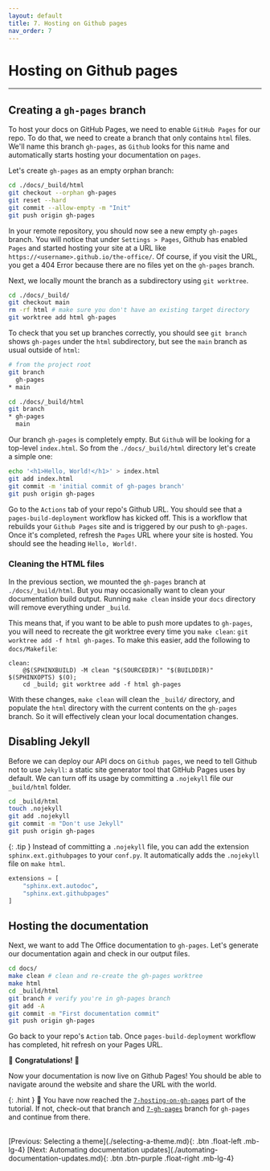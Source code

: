 ```yaml
---
layout: default
title: 7. Hosting on Github pages
nav_order: 7
---
```


# Hosting on Github pages

---

## Creating a `gh-pages` branch

To host your docs on GitHub Pages, we need to enable `GitHub Pages` for our repo. To do that, we
need to create a branch that only contains `html` files. We'll name this branch `gh-pages`, as
`Github` looks for this name and automatically starts hosting your documentation on `pages`.

Let's create `gh-pages` as an empty orphan branch:

```sh
cd ./docs/_build/html
git checkout --orphan gh-pages
git reset --hard
git commit --allow-empty -m "Init"
git push origin gh-pages
```

In your remote repository, you should now see a new empty `gh-pages` branch. You will notice that
under `Settings > Pages`, Github has enabled `Pages` and started hosting your site at a URL like
`https://<username>.github.io/the-office/`. Of course, if you visit the URL, you get a 404 Error
because there are no files yet on the `gh-pages` branch.

Next, we locally mount the branch as a subdirectory using `git worktree`.

```sh
cd ./docs/_build/
git checkout main
rm -rf html # make sure you don't have an existing target directory
git worktree add html gh-pages
```

To check that you set up branches correctly, you should see `git branch` shows `gh-pages` under the
`html` subdirectory, but see the `main` branch as usual outside of `html`:

```sh
# from the project root
git branch
  gh-pages
* main

cd ./docs/_build/html
git branch
* gh-pages
  main
```

Our branch `gh-pages` is completely empty. But `Github` will be looking for a top-level
`index.html`. So from the `./docs/_build/html` directory let's create a simple one:

```sh
echo '<h1>Hello, World!</h1>' > index.html
git add index.html
git commit -m 'initial commit of gh-pages branch'
git push origin gh-pages
```

Go to the `Actions` tab of your repo's Github URL. You should see that a `pages-build-deployment`
workflow has kicked off. This is a workflow that rebuilds your `Github Pages` site and is triggered
by our push to `gh-pages`. Once it's completed, refresh the `Pages` URL where your site is hosted.
You should see the heading `Hello, World!`.

### Cleaning the HTML files

In the previous section, we mounted the `gh-pages` branch at `./docs/_build/html`. But you may
occasionally want to clean your documentation build output. Running `make clean` inside your `docs`
directory will remove everything under `_build`.

This means that, if you want to be able to push more updates to `gh-pages`, you will need to
recreate the git worktree every time you `make clean`: `git worktree add -f html gh-pages`. To make
this easier, add the following to `docs/Makefile`:

```make
clean:
	@$(SPHINXBUILD) -M clean "$(SOURCEDIR)" "$(BUILDDIR)" $(SPHINXOPTS) $(O);
	cd _build; git worktree add -f html gh-pages
```

With these changes, `make clean` will clean the `_build/` directory, and populate the `html`
directory with the current contents on the `gh-pages` branch. So it will effectively clean your
local documentation changes.

## Disabling Jekyll

Before we can deploy our API docs on `Github pages`, we need to tell Github not to use `Jekyll`: a
static site generator tool that GitHub Pages uses by default. We can turn off its usage by
committing a `.nojekyll` file our `_build/html` folder.

```sh
cd _build/html
touch .nojekyll
git add .nojekyll
git commit -m "Don't use Jekyll"
git push origin gh-pages
```

{: .tip } Instead of committing a `.nojekyll` file, you can add the extension
`sphinx.ext.githubpages` to your `conf.py`. It automatically adds the `.nojekyll` file on
`make html`.

```py
extensions = [
    "sphinx.ext.autodoc",
    "sphinx.ext.githubpages"
]
```

## Hosting the documentation

Next, we want to add The Office documentation to `gh-pages`. Let's generate our documentation again
and check in our output files.

```sh
cd docs/
make clean # clean and re-create the gh-pages worktree
make html
cd _build/html
git branch # verify you're in gh-pages branch
git add -A
git commit -m "First documentation commit"
git push origin gh-pages
```

Go back to your repo's `Action` tab. Once `pages-build-deployment` workflow has completed, hit
refresh on your Pages URL.

🎉 **Congratulations!** 🎉

Now your documentation is now live on Github Pages! You should be able to navigate around the
website and share the URL with the world.

{: .hint }
🙌 You have now reached the
[`7-hosting-on-gh-pages`](https://github.com/aelsayed95/the-office/tree/7-hosting-on-gh-pages)
part of the tutorial. If not, check-out that branch and [`7-gh-pages`](https://github.com/aelsayed95/the-office/tree/7-gh-pages) branch for `gh-pages` and continue from there.

<br />
[Previous: Selecting a theme](./selecting-a-theme.md){: .btn .float-left .mb-lg-4}
[Next: Automating documentation updates](./automating-documentation-updates.md){: .btn .btn-purple .float-right .mb-lg-4}
<br />
